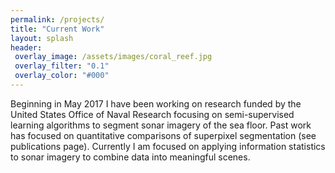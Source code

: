 ```yaml
---
permalink: /projects/
title: "Current Work"
layout: splash
header:
 overlay_image: /assets/images/coral_reef.jpg
 overlay_filter: "0.1"
 overlay_color: "#000"
---
```


Beginning in May 2017 I have been working on research funded by the United States Office of Naval Research focusing on semi-supervised learning algorithms to segment sonar imagery of the sea floor. Past work has focused on quantitative comparisons of superpixel segmentation (see publications page). Currently I am focused on applying information statistics to sonar imagery to combine data into meaningful scenes. 
